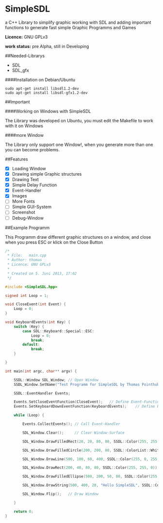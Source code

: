 SimpleSDL
=========

a C++ Library to simplify graphic working with SDL and adding important functions to generate fast simple Graphic Programms and Games

**Licence:** GNU GPLv3

**work status:** pre Alpha, still in Developing

##Needed-Librarys

* SDL
* SDL_gfx

####Installation on Debian/Ubuntu

```
sudo apt-get install libsdl1.2-dev
sudo apt-get install libsdl-gfx1.2-dev
```

##Important

####Working on Windows with SimpleSDL

The Library was developed on Ubuntu, you must edit the Makefile to work with it on Windows

####more Window

The Library only support one Window!, when you generate more than one you can become problems.

##Features

- [x] Loading Window
- [x] Drawing simple Graphic structures
- [x] Drawing Text
- [x] Simple Delay Function
- [x] Event-Handler
- [x] Images
- [ ] More Fonts
- [ ] Simple GUI-System
- [ ] Screenshot
- [ ] Debug-Window

##Example Programm

This Programm draw different graphic structures on a window, and close when you press ESC or klick on the Close Button

```C++
/*
 * File:   main.cpp
 * Author: thomas
 * Licence: GNU GPLv3
 *
 * Created on 5. Juni 2013, 17:02
 */

#include <SimpleSDL.hpp>

signed int Loop = 1;

void CloseEvent(int Event) {
    Loop = 0;
}

void KeyboardEvents(int Key) {
    switch (Key) {
        case SDL::Keyboard::Special::ESC:
            Loop = 0;
            break;
        default:
            break;
    }

}

int main(int argc, char** argv) {

    SSDL::Window SDL_Window; // Open Window
    SSDL_Window.SetName("Test Programm for SimpleSDL by Thomas Pointhuber");

    SSDL::EventHandler Events;

    Events.SetCloseEventFunction(CloseEvent);   // Define Event-Function when press Close-Button
    Events.SetKeyboardDownEventFunction(KeyboardEvents);    // Define Event-Function for Keyboard pressing

    while (Loop) {

        Events.CollectEvents(); // Call Event-Handler

        SDL_Window.Clear();     // Clear Window-Surface

        SDL_Window.DrawFilledRect(20, 20, 80, 80, SSDL::Color(255, 255, 0));

        SDL_Window.DrawFilledCircle(200, 200, 80, SSDL::ColorList::White);

        SDL_Window.DrawLine(500, 100, 60, 400, SSDL::Color(255, 0, 255));

        SDL_Window.DrawRect(200, 40, 80, 80, SSDL::Color(255, 255, 0));

        SDL_Window.DrawFilledEllipse(500, 200, 50, 80, SSDL::Color(255, 0, 0));

        SDL_Window.DrawString(500, 400, 20, "Hello SimpleSDL", SSDL::Color(255, 255, 255));

        SDL_Window.Flip();   // Draw Window

    }

    return 0;
}
```
